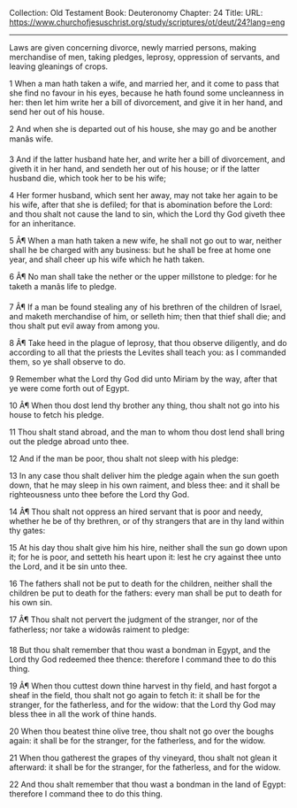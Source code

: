 Collection: Old Testament
Book: Deuteronomy
Chapter: 24
Title: 
URL: https://www.churchofjesuschrist.org/study/scriptures/ot/deut/24?lang=eng

---

Laws are given concerning divorce, newly married persons, making merchandise of men, taking pledges, leprosy, oppression of servants, and leaving gleanings of crops.

1 When a man hath taken a wife, and married her, and it come to pass that she find no favour in his eyes, because he hath found some uncleanness in her: then let him write her a bill of divorcement, and give it in her hand, and send her out of his house.

2 And when she is departed out of his house, she may go and be another manâs wife.

3 And if the latter husband hate her, and write her a bill of divorcement, and giveth it in her hand, and sendeth her out of his house; or if the latter husband die, which took her to be his wife;

4 Her former husband, which sent her away, may not take her again to be his wife, after that she is defiled; for that is abomination before the Lord: and thou shalt not cause the land to sin, which the Lord thy God giveth thee for an inheritance.

5 Â¶ When a man hath taken a new wife, he shall not go out to war, neither shall he be charged with any business: but he shall be free at home one year, and shall cheer up his wife which he hath taken.

6 Â¶ No man shall take the nether or the upper millstone to pledge: for he taketh a manâs life to pledge.

7 Â¶ If a man be found stealing any of his brethren of the children of Israel, and maketh merchandise of him, or selleth him; then that thief shall die; and thou shalt put evil away from among you.

8 Â¶ Take heed in the plague of leprosy, that thou observe diligently, and do according to all that the priests the Levites shall teach you: as I commanded them, so ye shall observe to do.

9 Remember what the Lord thy God did unto Miriam by the way, after that ye were come forth out of Egypt.

10 Â¶ When thou dost lend thy brother any thing, thou shalt not go into his house to fetch his pledge.

11 Thou shalt stand abroad, and the man to whom thou dost lend shall bring out the pledge abroad unto thee.

12 And if the man be poor, thou shalt not sleep with his pledge:

13 In any case thou shalt deliver him the pledge again when the sun goeth down, that he may sleep in his own raiment, and bless thee: and it shall be righteousness unto thee before the Lord thy God.

14 Â¶ Thou shalt not oppress an hired servant that is poor and needy, whether he be of thy brethren, or of thy strangers that are in thy land within thy gates:

15 At his day thou shalt give him his hire, neither shall the sun go down upon it; for he is poor, and setteth his heart upon it: lest he cry against thee unto the Lord, and it be sin unto thee.

16 The fathers shall not be put to death for the children, neither shall the children be put to death for the fathers: every man shall be put to death for his own sin.

17 Â¶ Thou shalt not pervert the judgment of the stranger, nor of the fatherless; nor take a widowâs raiment to pledge:

18 But thou shalt remember that thou wast a bondman in Egypt, and the Lord thy God redeemed thee thence: therefore I command thee to do this thing.

19 Â¶ When thou cuttest down thine harvest in thy field, and hast forgot a sheaf in the field, thou shalt not go again to fetch it: it shall be for the stranger, for the fatherless, and for the widow: that the Lord thy God may bless thee in all the work of thine hands.

20 When thou beatest thine olive tree, thou shalt not go over the boughs again: it shall be for the stranger, for the fatherless, and for the widow.

21 When thou gatherest the grapes of thy vineyard, thou shalt not glean it afterward: it shall be for the stranger, for the fatherless, and for the widow.

22 And thou shalt remember that thou wast a bondman in the land of Egypt: therefore I command thee to do this thing.
